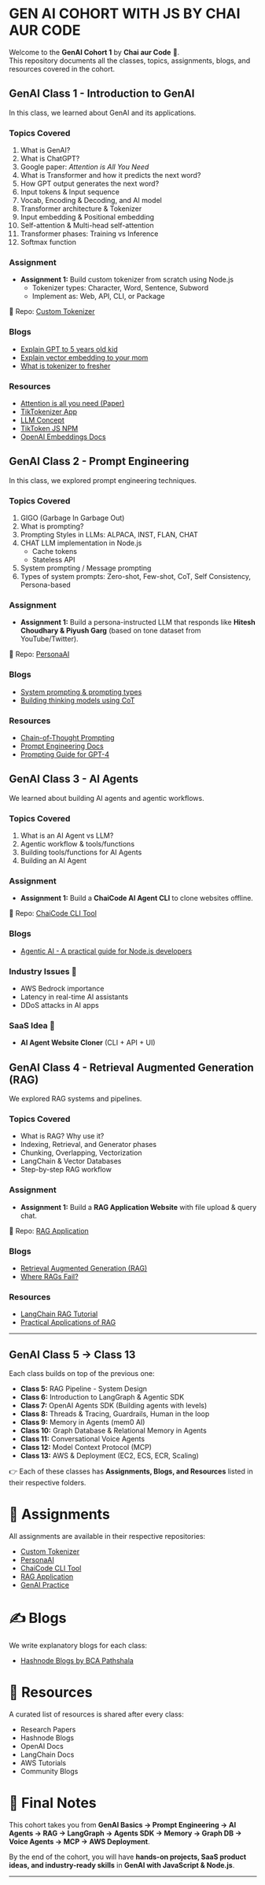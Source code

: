 # GEN AI COHORT WITH JS BY CHAI AUR CODE

Welcome to the **GenAI Cohort 1** by **Chai aur Code** 🚀.  
This repository documents all the classes, topics, assignments, blogs, and resources covered in the cohort.

## GenAI Class 1 - Introduction to GenAI

In this class, we learned about GenAI and its applications.

### Topics Covered

1. What is GenAI?
2. What is ChatGPT?
3. Google paper: _Attention is All You Need_
4. What is Transformer and how it predicts the next word?
5. How GPT output generates the next word?
6. Input tokens & Input sequence
7. Vocab, Encoding & Decoding, and AI model
8. Transformer architecture & Tokenizer
9. Input embedding & Positional embedding
10. Self-attention & Multi-head self-attention
11. Transformer phases: Training vs Inference
12. Softmax function

### Assignment

- **Assignment 1:** Build custom tokenizer from scratch using Node.js
  - Tokenizer types: Character, Word, Sentence, Subword
  - Implement as: Web, API, CLI, or Package

📂 Repo: [Custom Tokenizer](https://github.com/BCAPATHSHALA/custom-tokenizer)

### Blogs

- [Explain GPT to 5 years old kid](https://bcapathshala.hashnode.dev/explain-gpt-simply-for-kids)
- [Explain vector embedding to your mom](https://bcapathshala.hashnode.dev/explain-vector-embeddings-to-your-mom)
- [What is tokenizer to fresher](https://bcapathshala.hashnode.dev/what-is-tokenizer-explain-tokenization)

### Resources

- [Attention is all you need (Paper)](https://arxiv.org/pdf/1706.03762)
- [TikTokenizer App](https://tiktokenizer.vercel.app/)
- [LLM Concept](https://llm-concept.vercel.app/)
- [TikToken JS NPM](https://www.npmjs.com/package/js-tiktoken)
- [OpenAI Embeddings Docs](https://platform.openai.com/docs/guides/embeddings)

## GenAI Class 2 - Prompt Engineering

In this class, we explored prompt engineering techniques.

### Topics Covered

1. GIGO (Garbage In Garbage Out)
2. What is prompting?
3. Prompting Styles in LLMs: ALPACA, INST, FLAN, CHAT
4. CHAT LLM implementation in Node.js
   - Cache tokens
   - Stateless API
5. System prompting / Message prompting
6. Types of system prompts: Zero-shot, Few-shot, CoT, Self Consistency, Persona-based

### Assignment

- **Assignment 1:** Build a persona-instructed LLM that responds like **Hitesh Choudhary & Piyush Garg** (based on tone dataset from YouTube/Twitter).

📂 Repo: [PersonaAI](https://github.com/BCAPATHSHALA/PersonaAI)

### Blogs

- [System prompting & prompting types](https://bcapathshala.hashnode.dev/system-prompting-and-prompt-engineering-a-beginner-friendly-guide)
- [Building thinking models using CoT](https://bcapathshala.hashnode.dev/non-thinking-model-to-a-thinking-model)

### Resources

- [Chain-of-Thought Prompting](https://arxiv.org/abs/2201.11903)
- [Prompt Engineering Docs](https://platform.openai.com/docs/guides/prompt-engineering)
- [Prompting Guide for GPT-4](https://cookbook.openai.com/examples/gpt4-1_prompting_guide)

## GenAI Class 3 - AI Agents

We learned about building AI agents and agentic workflows.

### Topics Covered

1. What is an AI Agent vs LLM?
2. Agentic workflow & tools/functions
3. Building tools/functions for AI Agents
4. Building an AI Agent

### Assignment

- **Assignment 1:** Build a **ChaiCode AI Agent CLI** to clone websites offline.

📂 Repo: [ChaiCode CLI Tool](https://github.com/BCAPATHSHALA/chaicodeclitool)

### Blogs

- [Agentic AI - A practical guide for Node.js developers](https://bcapathshala.hashnode.dev/agentic-ai-a-practical-guide-for-nodejs-developers)

### Industry Issues 🎯

- AWS Bedrock importance
- Latency in real-time AI assistants
- DDoS attacks in AI apps

### SaaS Idea 🎯

- **AI Agent Website Cloner** (CLI + API + UI)

## GenAI Class 4 - Retrieval Augmented Generation (RAG)

We explored RAG systems and pipelines.

### Topics Covered

- What is RAG? Why use it?
- Indexing, Retrieval, and Generator phases
- Chunking, Overlapping, Vectorization
- LangChain & Vector Databases
- Step-by-step RAG workflow

### Assignment

- **Assignment 1:** Build a **RAG Application Website** with file upload & query chat.

📂 Repo: [RAG Application](https://github.com/BCAPATHSHALA/RAGApplication)

### Blogs

- [Retrieval Augmented Generation (RAG)](https://bcapathshala.hashnode.dev/practical-guide-to-retrival-augmented-generation-from-scratch)
- [Where RAGs Fail?](https://bcapathshala.hashnode.dev/where-rags-fail-a-beginner-friendly-guide-to-reliable-rag)

### Resources

- [LangChain RAG Tutorial](https://js.langchain.com/docs/tutorials/rag/)
- [Practical Applications of RAG](https://hyperight.com/7-practical-applications-of-rag-models-and-their-impact-on-society/)

---

## GenAI Class 5 → Class 13

Each class builds on top of the previous one:

- **Class 5:** RAG Pipeline - System Design
- **Class 6:** Introduction to LangGraph & Agentic SDK
- **Class 7:** OpenAI Agents SDK (Building agents with levels)
- **Class 8:** Threads & Tracing, Guardrails, Human in the loop
- **Class 9:** Memory in Agents (mem0 AI)
- **Class 10:** Graph Database & Relational Memory in Agents
- **Class 11:** Conversational Voice Agents
- **Class 12:** Model Context Protocol (MCP)
- **Class 13:** AWS & Deployment (EC2, ECS, ECR, Scaling)

👉 Each of these classes has **Assignments, Blogs, and Resources** listed in their respective folders.

# 📝 Assignments

All assignments are available in their respective repositories:

- [Custom Tokenizer](https://github.com/BCAPATHSHALA/custom-tokenizer)
- [PersonaAI](https://github.com/BCAPATHSHALA/PersonaAI)
- [ChaiCode CLI Tool](https://github.com/BCAPATHSHALA/chaicodeclitool)
- [RAG Application](https://github.com/BCAPATHSHALA/RAGApplication)
- [GenAI Practice](https://github.com/BCAPATHSHALA/GENAI-PRACTICE)

# ✍️ Blogs

We write explanatory blogs for each class:

- [Hashnode Blogs by BCA Pathshala](https://bcapathshala.hashnode.dev)

# 📂 Resources

A curated list of resources is shared after every class:

- Research Papers
- Hashnode Blogs
- OpenAI Docs
- LangChain Docs
- AWS Tutorials
- Community Blogs

# 🚀 Final Notes

This cohort takes you from **GenAI Basics → Prompt Engineering → AI Agents → RAG → LangGraph → Agents SDK → Memory → Graph DB → Voice Agents → MCP → AWS Deployment**.

By the end of the cohort, you will have **hands-on projects, SaaS product ideas, and industry-ready skills** in **GenAI with JavaScript & Node.js**.

---
